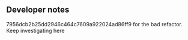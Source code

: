## Developer notes

7956dcb2b25dd2946c464c7609a922024ad86ff9 for the bad refactor. Keep investigating here
